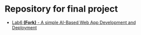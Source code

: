 # Repository for final project

- [Lab6 **(Fork)** - A simple AI-Based Web App Development and Deployment](https://github.com/fabioschorn/lab6-final-project-emb-ai)